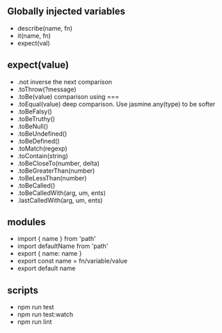 ## Globally injected variables
* describe(name, fn)
* it(name, fn)
* expect(val)

## expect(value)
* .not inverse the next comparison
* .toThrow(?message)
* .toBe(value) comparison using ===
* .toEqual(value) deep comparison. Use jasmine.any(type) to be softer
* .toBeFalsy()
* .toBeTruthy()
* .toBeNull()
* .toBeUndefined()
* .toBeDefined()
* .toMatch(regexp)
* .toContain(string)
* .toBeCloseTo(number, delta)
* .toBeGreaterThan(number)
* .toBeLessThan(number)
* .toBeCalled()
* .toBeCalledWith(arg, um, ents)
* .lastCalledWith(arg, um, ents)

## modules
* import { name } from 'path'
* import defaultName from 'path'
* export { name: name }
* export const name = fn/variable/value
* export default name

## scripts
* npm run test
* npm run test:watch
* npm run lint

